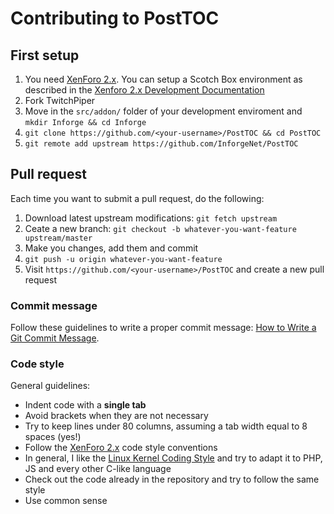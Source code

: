 # Contributing to PostTOC

## First setup

1. You need [XenForo 2.x](https://xenforo.com/). You can setup a Scotch Box
   environment as described in the [Xenforo 2.x Development
   Documentation](https://xenforo.com/xf2-docs/dev/scotchbox/)
2. Fork TwitchPiper
3. Move in the `src/addon/` folder of your development enviroment and `mkdir Inforge && cd Inforge`
4. `git clone https://github.com/<your-username>/PostTOC && cd PostTOC`
5. `git remote add upstream https://github.com/InforgeNet/PostTOC`

## Pull request

Each time you want to submit a pull request, do the following:

1. Download latest upstream modifications: `git fetch upstream`
2. Ceate a new branch: `git checkout -b whatever-you-want-feature upstream/master`
3. Make you changes, add them and commit
4. `git push -u origin whatever-you-want-feature`
5. Visit `https://github.com/<your-username>/PostTOC` and create a new pull request

### Commit message

Follow these guidelines to write a proper commit message: [How to Write a Git
Commit Message](https://chris.beams.io/posts/git-commit/).

### Code style

General guidelines:

* Indent code with a **single tab**
* Avoid brackets when they are not necessary
* Try to keep lines under 80 columns, assuming a tab width equal to 8 spaces
  (yes!)
* Follow the [XenForo 2.x](https://xenforo.com/xf2-docs/dev/) code style
  conventions
* In general, I like the [Linux Kernel Coding
  Style](https://www.kernel.org/doc/html/latest/process/coding-style.html) and
  try to adapt it to PHP, JS and every other C-like language
* Check out the code already in the repository and try to follow the same style
* Use common sense
